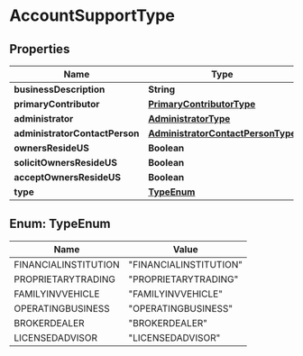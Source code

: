 

# AccountSupportType


## Properties

| Name | Type | Description | Notes |
|------------ | ------------- | ------------- | -------------|
|**businessDescription** | **String** |  |  [optional] |
|**primaryContributor** | [**PrimaryContributorType**](PrimaryContributorType.md) |  |  [optional] |
|**administrator** | [**AdministratorType**](AdministratorType.md) |  |  [optional] |
|**administratorContactPerson** | [**AdministratorContactPersonType**](AdministratorContactPersonType.md) |  |  [optional] |
|**ownersResideUS** | **Boolean** |  |  [optional] |
|**solicitOwnersResideUS** | **Boolean** |  |  [optional] |
|**acceptOwnersResideUS** | **Boolean** |  |  [optional] |
|**type** | [**TypeEnum**](#TypeEnum) |  |  [optional] |



## Enum: TypeEnum

| Name | Value |
|---- | -----|
| FINANCIALINSTITUTION | &quot;FINANCIALINSTITUTION&quot; |
| PROPRIETARYTRADING | &quot;PROPRIETARYTRADING&quot; |
| FAMILYINVVEHICLE | &quot;FAMILYINVVEHICLE&quot; |
| OPERATINGBUSINESS | &quot;OPERATINGBUSINESS&quot; |
| BROKERDEALER | &quot;BROKERDEALER&quot; |
| LICENSEDADVISOR | &quot;LICENSEDADVISOR&quot; |



